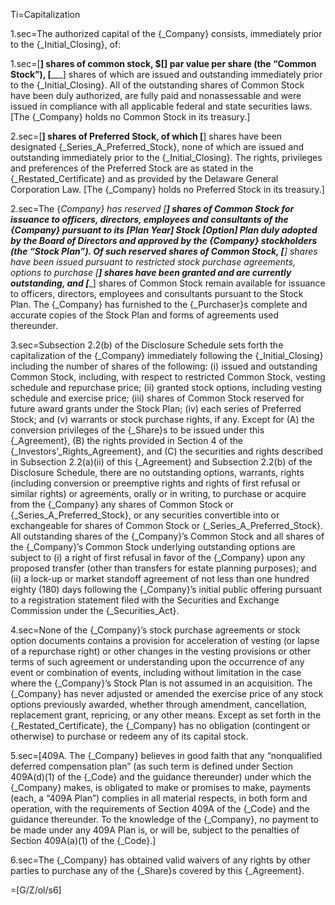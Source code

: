 Ti=Capitalization

1.sec=The authorized capital of the {_Company} consists, immediately prior to the {_Initial_Closing}, of:

1.sec=[__________] shares of common stock, $[____] par value per share (the “Common Stock”), [_________] shares of which are issued and outstanding immediately prior to the {_Initial_Closing}. All of the outstanding shares of Common Stock have been duly authorized, are fully paid and nonassessable and were issued in compliance with all applicable federal and state securities laws.  [The {_Company} holds no Common Stock in its treasury.] 

2.sec=[__________] shares of Preferred Stock, of which [__________] shares have been designated {_Series_A_Preferred_Stock}, none of which are issued and outstanding immediately prior to the {_Initial_Closing}. The rights, privileges and preferences of the Preferred Stock are as stated in the {_Restated_Certificate} and as provided by the Delaware General Corporation Law. [The {_Company} holds no Preferred Stock in its treasury.]

2.sec=The {_Company} has reserved [__________] shares of Common Stock for issuance to officers, directors, employees and consultants of the {_Company} pursuant to its [Plan Year] Stock [Option] Plan duly adopted by the Board of Directors and approved by the {_Company} stockholders (the “Stock Plan”). Of such reserved shares of Common Stock, [__________] shares have been issued pursuant to restricted stock purchase agreements, options to purchase [__________] shares have been granted and are currently outstanding, and [__________] shares of Common Stock remain available for issuance to officers, directors, employees and consultants pursuant to the Stock Plan. The {_Company} has furnished to the {_Purchaser}s complete and accurate copies of the Stock Plan and forms of agreements used thereunder.

3.sec=Subsection 2.2(b) of the Disclosure Schedule sets forth the capitalization of the {_Company} immediately following the {_Initial_Closing} including the number of shares of the following: (i) issued and outstanding Common Stock, including, with respect to restricted Common Stock, vesting schedule and repurchase price; (ii) granted stock options, including vesting schedule and exercise price; (iii) shares of Common Stock reserved for future award grants under the Stock Plan; (iv) each series of Preferred Stock; and (v) warrants or stock purchase rights, if any.  Except for (A) the conversion privileges of the {_Share}s to be issued under this {_Agreement}, (B) the rights provided in Section 4 of the {_Investors’_Rights_Agreement}, and (C) the securities and rights described in Subsection 2.2(a)(ii) of this {_Agreement} and Subsection 2.2(b) of the Disclosure Schedule, there are no outstanding options, warrants, rights (including conversion or preemptive rights and rights of first refusal or similar rights) or agreements, orally or in writing, to purchase or acquire from the {_Company} any shares of Common Stock or {_Series_A_Preferred_Stock}, or any securities convertible into or exchangeable for shares of Common Stock or {_Series_A_Preferred_Stock}. All outstanding shares of the {_Company}’s Common Stock and all shares of the {_Company}’s Common Stock underlying outstanding options are subject to (i) a right of first refusal in favor of the {_Company} upon any proposed transfer (other than transfers for estate planning purposes); and (ii) a lock-up or market standoff agreement of not less than one hundred eighty (180) days following the {_Company}’s initial public offering pursuant to a registration statement filed with the Securities and Exchange Commission under the {_Securities_Act}. 

4.sec=None of the {_Company}’s stock purchase agreements or stock option documents contains a provision for acceleration of vesting (or lapse of a repurchase right) or other changes in the vesting provisions or other terms of such agreement or understanding upon the occurrence of any event or combination of events, including without limitation in the case where the {_Company}’s Stock Plan is not assumed in an acquisition. The {_Company} has never adjusted or amended the exercise price of any stock options previously awarded, whether through amendment, cancellation, replacement grant, repricing, or any other means. Except as set forth in the {_Restated_Certificate}, the {_Company} has no obligation (contingent or otherwise) to purchase or redeem any of its capital stock.

5.sec=[409A. The {_Company} believes in good faith that any “nonqualified deferred compensation plan” (as such term is defined under Section 409A(d)(1) of the {_Code} and the guidance thereunder) under which the {_Company} makes, is obligated to make or promises to make, payments (each, a “409A Plan”) complies in all material respects, in both form and operation, with the requirements of Section 409A of the {_Code} and the guidance thereunder. To the knowledge of the {_Company}, no payment to be made under any 409A Plan is, or will be, subject to the penalties of Section 409A(a)(1) of the {_Code}.] 

6.sec=The {_Company} has obtained valid waivers of any rights by other parties to purchase any of the {_Share}s covered by this {_Agreement}. 

=[G/Z/ol/s6]
